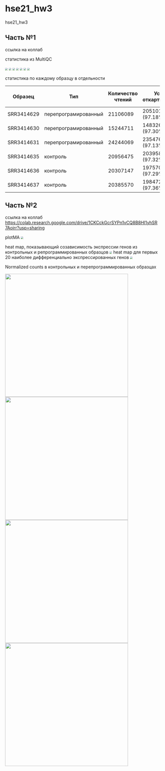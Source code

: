 # hse21_hw3
hse21_hw3
## Часть №1

ссылка на коллаб 

статистика из MultiQC


<img src="https://github.com/x3042/hse21_hw3/blob/main/screen/Screenshot%202021-12-02%20at%2003.22.59.png" style="zoom:50%;" />
<img src="https://github.com/x3042/hse21_hw3/blob/main/screen/Screenshot%202021-12-02%20at%2003.31.12.png" style="zoom:50%;" />
<img src="https://github.com/x3042/hse21_hw3/blob/main/screen/Screenshot%202021-12-02%20at%2003.33.14.png" style="zoom:50%;" />
<img src="https://github.com/x3042/hse21_hw3/blob/main/screen/Screenshot%202021-12-02%20at%2003.33.33.png" style="zoom:50%;" />

<img src="https://github.com/x3042/hse21_hw3/blob/main/screen/Screenshot%202021-12-02%20at%2003.38.53.png" style="zoom:50%;" />

<img src="https://github.com/x3042/hse21_hw3/blob/main/screen/Screenshot%202021-12-02%20at%2003.39.24.png" style="zoom:50%;" />

<img src="https://github.com/x3042/hse21_hw3/blob/main/screen/Screenshot%202021-12-02%20at%2003.39.50.png" style="zoom:50%;" />
 
 
статистика по каждому образцу в отдельности 

Образец | Тип | Количество чтений | Успешно откартированные | Уникально откартированные | Кол-во чтений на ген
-|-|-|-|-|-
SRR3414629 | перепрограмированный | 21106089 |	20510113 (97.18%)	|	18375888 (87.06%)  | 16049609
SRR3414630 | перепрограмированный |	15244711 | 14832680 (97.30%)	|	13186139 (86.50%) |	11465324
SRR3414631 | перепрограмированный | 24244069 | 23547686 (97.13%) | 20928945 (86.33%) |	18408851
SRR3414635 | контроль | 20956475 |	20395865 (97.32%)	| 18428317 (87.94%) |	16275997
SRR3414636 | контроль | 20307147 |	19757059 (97.29%)	| 17825380 (87.78%) |	15757580
SRR3414637 | контроль | 20385570 |	19847291 (97.36%)	| 17844858 (87.54%) |	15736978

 ## Часть №2
 ссылка на коллаб https://colab.research.google.com/drive/1CKCckGcrSYPn1vCQ8B8HI1yhSR7Aoirr?usp=sharing
 
 plotMA
 <img src="https://github.com/x3042/hse21_hw3/blob/main/screen/download.png" style="zoom:50%;" />

 heat map, показывающий созависимость экспрессии генов из контрольных и репрограммированных образцов
 <img src="https://github.com/x3042/hse21_hw3/blob/main/screen/heatmap_small.png" style="zoom:50%;" />
 heat map для первых 20 наиболее дифференциально экспрессированных генов
 <img src="https://github.com/x3042/hse21_hw3/blob/main/screen/heatmap.png" style="zoom:50%;" />

 Normalized counts в контрольных и перепрограммированных образцах
 <p float="left">
  <img src="/screen/Screenshot%202021-12-03%20at%2018.15.27.png" width="400" />
  <img src="/screen/Screenshot%202021-12-03%20at%2018.15.47.png" width="400" />
  <img src="/screen/Screenshot%202021-12-03%20at%2018.15.56.png " width="400" />
  <img src="/screen/Screenshot%202021-12-03%20at%2018.16.06.png" width="400" />
</p> 
 
